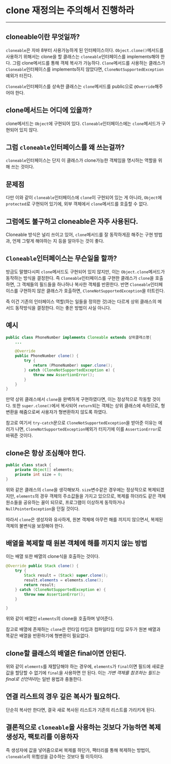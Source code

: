 # clone 재정의는 주의해서 진행하라
---
## cloneable이란 무엇일까?
`cloneable`은 자바 8부터 사용가능하게 된 인터페이스이다.
`Object.clone()`메서드를 사용하기 위해서는 clone을 할 클래스는 `cloneable`인터페이스를 implements해야 한다. 그럼 clone메서드를 통해 객체 복사가 가능하다.
`Clone`메서드를 사용하는 클래스가 `Cloneable`인터페이스를 implements하지 않았다면, `CloneNotSupportedException` 예외가 터진다.

`Cloneable`인터페이스를 상속한 클래스는 `clone`메서드를 public으로 `@Override`해주어야 한다.

## clone메서드는 어디에 있을까?
clone메서드는 `Object`에 구현되어 있다. `Cloneable`인터페이스에는 `clone`메서드가 구현되어 있지 않다. 
## 그럼 `cloneable`인터페이스를 왜 쓰는걸까?
`cloneable`인터페이스는 단지 이 클래스가 clone가능한 객체임을 명시하는 역할을 위해 쓰는 것이다.

## 문제점
다만 이와 같이 `cloneable`인터페이스에 `clone`이 구현되어 있는 게 아니라, `Object`에 `protected`로 구현되어 있기에, 외부 객체에서 `clone`메서드를 호출할 수 없다.
## 그럼에도 불구하고 cloneable은 자주 사용된다.
Cloneable 방식은 널리 쓰이고 있어, `clone`메서드를 잘 동작하게끔 해주는 구현 방법과, 언제 그렇게 해야하는 지 등을 알아두는 것이 좋다.

## `Cloneable`인터페이스는 무슨일을 할까?
방금도 말했다시피 `clone`메서드도 구현되어 있지 않지만, 이는 `Object.clone`메서드가 동작하는 방식을 결정한다.
즉 `Cloneable`인터페이스를 구현한 클래스가 `clone`을 호출하면, 그 객체들의 필드들을 하나하나 복사한 객체를 반환한다.
반면 `Cloneable`인터페이스를 구현하지 않은 클래스가 호출하면, `CloneNotSupportedException`을 터트린다.

즉 이건 기존의 인터페이스 역할(하는 일들을 정의한 것)과는 다르게 상위 클래스의 메서드 동작방식을 결정한다.
이는 좋은 방법이 사실 아니다.

## 예시
```java
public class PhoneNumber implements Cloneable extends 상위클래스명{
	...

	@Override
	public PhoneNumber clone() {
		try {
			return (PhoneNumber) super.clone();
		} catch (CloneNotSupportedException e) {
			throw new AssertionError();
		}
	}
}
```

만약 상위 클래스에서 `clone`을 완벽하게 구현하였다면, 이는 정상적으로 작동할 것이다.
또한 `super.clone()`에서 복사되어 `return`되는 객체는 상위 클래스에 속하므로, 형변환을 해줌으로써 사용자가 형변환하지 않도록 하였다.

참고로 여기서 `try-catch`문으로 `CloneNotSupportedException`을 받아준 이유는 에러가 나면, `CloneNotSupportedException`예외가 터지기에 이를 `AssertionError`로 바꿔준 것이다.
## clone은 항상 조심해야 한다.
```java
public class stack {
	private Object[] elements;
	private int size = 0;
}
```
위와 같은 클래스의 `clone`을 생각해보자.
`size`변수같은 경우에는 정상적으로 복제되겠지만, `elements`의 경우 객체의 주소값들을 가지고 있으므로, 복제를 하더라도 같은 객체원소들을 공유하는 꼴이 되므로, 프로그램이 이상하게 동작하거나 `NullPointerException`을 던질 것이다.

따라서 `clone`은 생성자와 유사하게, 원본 객체에 아무런 해를 끼지지 않으면서, 복제된 객체의 불변식을 보장해야 한다.

## 배열을 복제할 때 원본 객체에 해를 끼지치 않는 방법
이는 배열 또한 배열의 clone식을 호출하는 것이다.
```java
@Override public Stack clone() {
	try {
		Stack result = (Stack) super.clone();
		result.elements = elements.clone();
		return result;
	} catch (CloneNotSupportedException e) {
		throw new AssertionError();
	}

}
```
위와 같이 배열인 `elements`의 clone을 호출하며 넣어준다.

참고로 배열에 존재하는 `clone`은 런타임 타입과 컴파일타임 타입 모두가 원본 배열과 똑같은 배열을 반환하기에 형변환이 필요없다.

## clone할 클래스의 배열은 final이면 안된다.
위와 같이 `elements`를 재할당해야 하는 경우에, `elements`가 `final`이면 필드에 새로운 값을 할당할 수 없기에 `final`을 사용하면 안 된다.
이는  *가변 객체를 참조하는 필드는 final로 선언하라*는 일반 용법과 충돌한다.
## 연결 리스트의 경우 깊은 복사가 필요하다.
단순히 복사만 한다면, 결국 새로 복사된 리스트가 기존의 리스트를 가리키게 된다.
## 결론적으로 `cloneable`을 사용하는 것보다 가능하면 복제 생성자, 팩토리를 이용하자
즉 생성자에 값을 넣어줌으로써 복제를 하던가, 팩터리를 통해 복제하는 방법이, `cloneable`의 위험성을 감수하는 것보다 훨 이득이다.